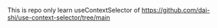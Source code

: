 This is repo only learn useContextSelector of https://github.com/dai-shi/use-context-selector/tree/main
